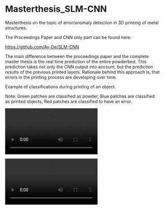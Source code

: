 # Masterthesis_SLM-CNN
Masterthesis on the topic of error/anomaly detection in 3D printing of metal structures. 

The Proceedings Paper and CNN only part can be found here: 

https://github.com/Ay-De/SLM-CNN


The main difference between the proceedings paper and the complete master thesis is the real time prediction of the entire powderbed. This prediction takes not only the CNN output into account, but the prediction results of the previous printed layers. Rationale behind this approach is, that errors in the printing process are developing over time.

Example of classifications during printing of an object.

Note: Green patches are classified as powder, Blue patches are classified as printed objects, Red patches are classified to have an error.

![Example 1](https://user-images.githubusercontent.com/91670696/235149734-b51c9ba8-006e-44b7-b5ad-220a0be98637.mp4)

![Example 2](https://user-images.githubusercontent.com/91670696/235150196-abaef681-b708-486c-a4bc-650b468b870f.mp4)
